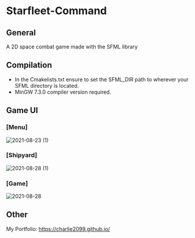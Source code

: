 # Starfleet-Command

## General
A 2D space combat game made with the SFML library

## Compilation
- In the Cmakelists.txt ensure to set the SFML_DIR path to wherever your SFML directory is located. 
- MinGW 7.3.0 compiler version required.

## Game UI

### [Menu]
![2021-08-23 (1)](https://user-images.githubusercontent.com/55750961/131227901-9f5e04ea-e6db-4ddc-b25c-66831ba45568.png)

### [Shipyard]
![2021-08-28 (1)](https://user-images.githubusercontent.com/55750961/131227948-df33de5d-6c66-40f3-b2b1-29382b766830.png)

### [Game]
![2021-08-28](https://user-images.githubusercontent.com/55750961/131227848-b8e8359a-db36-4b0e-9b9e-dc495ed9cb79.png)


## Other
My Portfolio: https://charlie2099.github.io/
